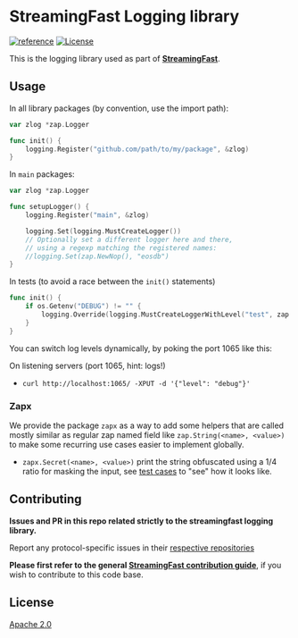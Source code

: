 # StreamingFast Logging library
[![reference](https://img.shields.io/badge/godoc-reference-5272B4.svg?style=flat-square)](https://pkg.go.dev/github.com/streamingfast/logging)
[![License](https://img.shields.io/badge/License-Apache%202.0-blue.svg)](https://opensource.org/licenses/Apache-2.0)

This is the logging library used as part of **[StreamingFast](https://github.com/streamingfast/streamingfast)**.


## Usage

In all library packages (by convention, use the import path):

```go
var zlog *zap.Logger

func init() {
	logging.Register("github.com/path/to/my/package", &zlog)
}
```

In `main` packages:

```go
var zlog *zap.Logger

func setupLogger() {
	logging.Register("main", &zlog)

	logging.Set(logging.MustCreateLogger())
	// Optionally set a different logger here and there,
	// using a regexp matching the registered names:
	//logging.Set(zap.NewNop(), "eosdb")
}
```

In tests (to avoid a race between the `init()` statements)

```go
func init() {
	if os.Getenv("DEBUG") != "" {
		logging.Override(logging.MustCreateLoggerWithLevel("test", zap.NewAtomicLevelAt(zap.DebugLevel)), ""))
	}
}
```

You can switch log levels dynamically, by poking the port 1065 like this:

On listening servers (port 1065, hint: logs!)


* `curl http://localhost:1065/ -XPUT -d '{"level": "debug"}'`

### Zapx

We provide the package `zapx` as a way to add some helpers that are called mostly similar as regular zap named field like `zap.String(<name>, <value>)` to make some recurring use cases easier to implement globally.

- `zapx.Secret(<name>, <value>)` print the string obfuscated using a 1/4 ratio for masking the input, see [test cases](./zapx/secrets_test.go) to "see" how it looks like.

## Contributing

**Issues and PR in this repo related strictly to the streamingfast logging library.**

Report any protocol-specific issues in their
[respective repositories](https://github.com/streamingfast/streamingfast#protocols)

**Please first refer to the general
[StreamingFast contribution guide](https://github.com/streamingfast/streamingfast/blob/master/CONTRIBUTING.md)**,
if you wish to contribute to this code base.

## License

[Apache 2.0](LICENSE)
